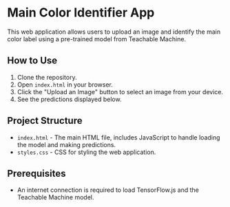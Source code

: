 # Main Color Identifier App

This web application allows users to upload an image and identify the main color label using a pre-trained model from Teachable Machine.

## How to Use

1. Clone the repository.
2. Open `index.html` in your browser.
3. Click the "Upload an Image" button to select an image from your device.
4. See the predictions displayed below.

## Project Structure

- `index.html` - The main HTML file, includes JavaScript to handle loading the model and making predictions.
- `styles.css` - CSS for styling the web application.

## Prerequisites

- An internet connection is required to load TensorFlow.js and the Teachable Machine model.

